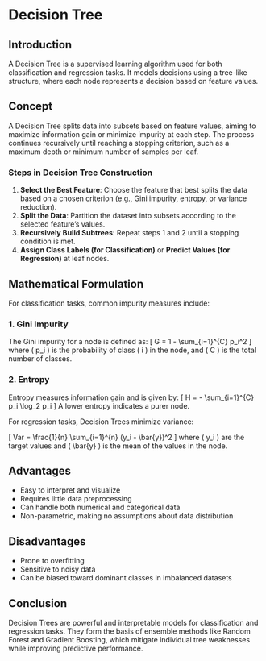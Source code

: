 # Decision Tree

## Introduction
A Decision Tree is a supervised learning algorithm used for both classification and regression tasks. It models decisions using a tree-like structure, where each node represents a decision based on feature values.

## Concept
A Decision Tree splits data into subsets based on feature values, aiming to maximize information gain or minimize impurity at each step. The process continues recursively until reaching a stopping criterion, such as a maximum depth or minimum number of samples per leaf.

### Steps in Decision Tree Construction
1. **Select the Best Feature**: Choose the feature that best splits the data based on a chosen criterion (e.g., Gini impurity, entropy, or variance reduction).
2. **Split the Data**: Partition the dataset into subsets according to the selected feature’s values.
3. **Recursively Build Subtrees**: Repeat steps 1 and 2 until a stopping condition is met.
4. **Assign Class Labels (for Classification)** or **Predict Values (for Regression)** at leaf nodes.

## Mathematical Formulation
For classification tasks, common impurity measures include:

### 1. Gini Impurity
The Gini impurity for a node is defined as:
\[
G = 1 - \sum_{i=1}^{C} p_i^2
\]
where \( p_i \) is the probability of class \( i \) in the node, and \( C \) is the total number of classes.

### 2. Entropy
Entropy measures information gain and is given by:
\[
H = - \sum_{i=1}^{C} p_i \log_2 p_i
\]
A lower entropy indicates a purer node.

For regression tasks, Decision Trees minimize variance:

\[
Var = \frac{1}{n} \sum_{i=1}^{n} (y_i - \bar{y})^2
\]
where \( y_i \) are the target values and \( \bar{y} \) is the mean of the values in the node.

## Advantages
- Easy to interpret and visualize
- Requires little data preprocessing
- Can handle both numerical and categorical data
- Non-parametric, making no assumptions about data distribution

## Disadvantages
- Prone to overfitting
- Sensitive to noisy data
- Can be biased toward dominant classes in imbalanced datasets

## Conclusion
Decision Trees are powerful and interpretable models for classification and regression tasks. They form the basis of ensemble methods like Random Forest and Gradient Boosting, which mitigate individual tree weaknesses while improving predictive performance.
